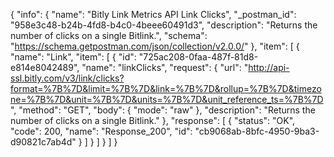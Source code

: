 {
  "info": {
    "name": "Bitly Link Metrics API Link Clicks",
    "_postman_id": "958e3c48-b24b-4fd8-b4c0-4beee60491d3",
    "description": "Returns the number of clicks on a single Bitlink.",
    "schema": "https://schema.getpostman.com/json/collection/v2.0.0/"
  },
  "item": [
    {
      "name": "Link",
      "item": [
        {
          "id": "725ac208-0faa-487f-81d8-e814e8042489",
          "name": "linkClicks",
          "request": {
            "url": "http://api-ssl.bitly.com/v3/link/clicks?format=%7B%7D&limit=%7B%7D&link=%7B%7D&rollup=%7B%7D&timezone=%7B%7D&unit=%7B%7D&units=%7B%7D&unit_reference_ts=%7B%7D",
            "method": "GET",
            "body": {
              "mode": "raw"
            },
            "description": "Returns the number of clicks on a single Bitlink."
          },
          "response": [
            {
              "status": "OK",
              "code": 200,
              "name": "Response_200",
              "id": "cb9068ab-8bfc-4950-9ba3-d90821c7ab4d"
            }
          ]
        }
      ]
    }
  ]
}